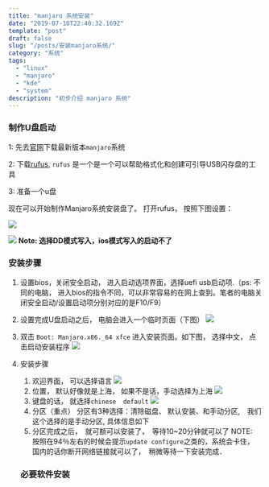```yaml
---
title: "manjaro 系统安装"
date: "2019-07-10T22:40:32.169Z"
template: "post"
draft: false
slug: "/posts/安装manjaro系统/"
category: "系统"
tags:
  - "linux"
  - "manjaro"
  - "kde"
  - "system"
description: "初步介绍 manjaro 系统"
---
```


### 制作U盘启动

1: 先去[官网](https://manjaro.org/download/)下载最新版本`manjaro`系统

2: 下载[rufus](https://rufus.ie/zh_CN.html), `rufus` 是一个是一个可以帮助格式化和创建可引导USB闪存盘的工具

3: 准备一个u盘

现在可以开始制作Manjaro系统安装盘了。 打开rufus， 按照下图设置：

![](https://aitting.cn/blog/6dt1y.jpg)

![](https://aitting.cn/blog/gj7kf.jpg)
**Note: 选择DD模式写入，ios模式写入的启动不了**

### 安装步骤

1. 设置bios，关闭安全启动， 进入启动选项界面，选择uefi usb启动项.（ps: 不同的电脑， 进入bios的指令不同，可以非常容易的在网上查到。笔者的电脑关闭安全启动/设置启动项分别对应的是F10/F9）

2. 设置完成U盘启动之后， 电脑会进入一个临时页面（下图）
   ![](https://aitting.cn/blog/y72r4.jpg)
   
3. 双击 `Boot: Manjaro.x86._64 xfce` 进入安装页面。如下图， 选择中文， 点击启动安装程序
   ![](https://aitting.cn/blog/bs4cf.jpg)
   
4. 安装步骤
   1. 欢迎界面， 可以选择语言
      ![](https://aitting.cn/blog/myhtw.jpg)
   2. 位置， 默认好像就是上海， 如果不是话，手动选择为上海
      ![](https://aitting.cn/blog/6pnxv.jpg)
   3. 键盘的话， 就选择`chinese  default`
      ![](https://aitting.cn/blog/s4rg7.jpg)
   4. 分区（重点）
      分区有3种选择：清除磁盘、 默认安装、和手动分区,　我们这个选择的是手动分区,  具体信息如下
   5. 分区完成之后，　就可额可以安装了，　等待10~20分钟就可以了
      NOTE:　按照在94％左右的时候会提示`update configure`之类的，系统会卡住，　国内的话你断开网络链接就可以了，　稍微等待一下安装完成．
   
   ### 必要软件安装
   
   
   
   

